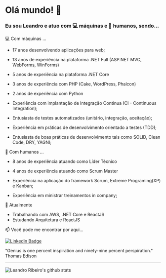 # Olá mundo! 👋


### Eu sou Leandro e atuo com 💻 máquinas e 👨‍ humanos, sendo...

<!--
**leandroribeiro/leandroribeiro** is a ✨ _special_ ✨ repository because its `README.md` (this file) appears on your GitHub profile.
-->

💻 Com máquinas ...

* 17 anos desenvolvendo aplicações para web;
* 13 anos de experiência na plataforma .NET Full (ASP.NET MVC, WebForms, WinForms)
* 5 anos de experiência na plataforma .NET Core
* 3 anos de experiência com PHP (Cake, WordPress, Phalcon)
* 2 anos de experiência com Python

* Experiência com implantação de Integração Contínua (CI - Continuous Integration);
* Entusiasta de testes automatizados (unitário, integração, aceitação);
* Experiência em práticas de desenvolvimento orientado a testes (TDD);
* Entusiasta de boas práticas de desenvolvimento tais como SOLID, Clean Code, DRY, YAGNI;

👨‍ Com humanos ...

* 8 anos de experiência atuando como Líder Técnico
* 4 anos de experiência atuando como Scrum Master

* Experiência na aplicação do framework Scrum, Extreme Programing(XP) e Kanban;
* Experiência em ministrar treinamentos in company;
    
🌱 Atualmente 

- Trabalhando com AWS, .NET Core e ReactJS
- Estudando Arquitetura e ReactJS

📫 Você pode me encontrar por aqui...

[![Linkedin Badge](https://img.shields.io/badge/-LinkedIn-blue?style=flat-square&logo=Linkedin&logoColor=white&link=https://www.linkedin.com/in/imleandroribeiro/)](https://www.linkedin.com/in/imleandroribeiro/)

"Genius is one percent inspiration and ninety-nine percent perspiration." Thomas Edison

---

![Leandro Ribeiro's github stats](https://github-readme-stats.vercel.app/api?username=leandroribeiro&count_private=true)

